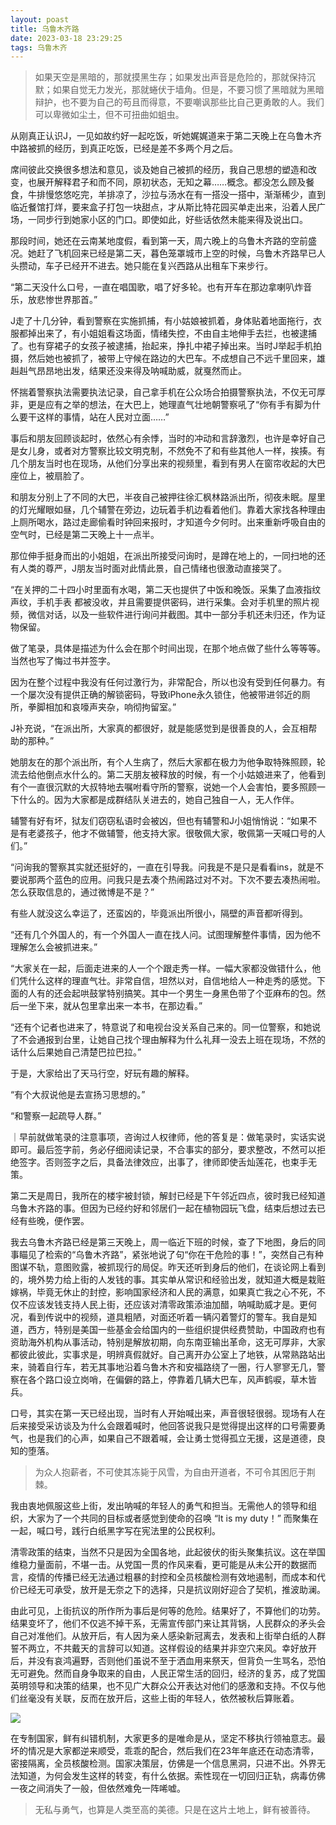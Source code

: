 ```yaml
---
layout: poast
title: 乌鲁木齐路
date: 2023-03-18 23:29:25
tags: 乌鲁木齐
---
```


> 如果天空是黑暗的，那就摸黑生存；如果发出声音是危险的，那就保持沉默；如果自觉无力发光，那就蜷伏于墙角。但是，不要习惯了黑暗就为黑暗辩护，也不要为自己的苟且而得意，不要嘲讽那些比自己更勇敢的人。我们可以卑微如尘土，但不可扭曲如蛆虫。

从刚真正认识J，一见如故约好一起吃饭，听她娓娓道来于第二天晚上在乌鲁木齐中路被抓的经历，到真正吃饭，已经是差不多两个月之后。

席间彼此交换很多想法和意见，谈及她自己被抓的经历，我自己思想的塑造和改变，也展开解释君子和而不同，原初状态，无知之幕……概念。都没怎么顾及餐食，牛排慢悠悠吃完，羊排凉了，沙拉与汤水在有一搭没一搭中，渐渐稀少，直到临近餐馆打烊，要来盒子打包一块甜点，才从斯比特花园买单走出来，沿着人民广场，一同步行到她家小区的门口。即使如此，好些话依然未能来得及说出口。

那段时间，她还在云南某地度假，看到第一天，周六晚上的乌鲁木齐路的空前盛况。她赶了飞机回来已经是第二天，暮色笼罩城市上空的时候，乌鲁木齐路早已人头攒动，车子已经开不进去。她只能在复兴西路从出租车下来步行。

“第二天没什么口号，一直在唱国歌，唱了好多轮。也有开车在那边拿喇叭炸音乐，放悲惨世界那首。”

J走了十几分钟，看到警察在实施抓捕，有小姑娘被抓着，身体贴着地面拖行，衣服都掉出来了，有小姐姐看这场面，情绪失控，不由自主地伸手去拦，也被逮捕了。也有穿裙子的女孩子被逮捕，抬起来，挣扎中裙子掉出来。当时J举起手机拍摄，然后她也被抓了，被带上守候在路边的大巴车。不成想自己不远千里回来，雄赳赳气昂昂地出发，结果还没来得及呐喊助威，就戛然而止。

怀揣着警察执法需要执法记录，自己拿手机在公众场合拍摄警察执法，不仅无可厚非，更是应有之举的想法，在大巴上，她理直气壮地朝警察吼了“你有手有脚为什么要干这样的事情，站在人民对立面……”

事后和朋友回顾谈起时，依然心有余悸，当时的冲动和言辞激烈，也许是幸好自己是女儿身，或者对方警察比较文明克制，不然免不了和有些其他人一样，挨揍。有几个朋友当时也在现场，从他们分享出来的视频里，看到有男人在窗帘收起的大巴座位上，被扇脸了。

和朋友分别上了不同的大巴，半夜自己被押往徐汇枫林路派出所，彻夜未眠。屋里的灯光耀眼如昼，几个辅警在旁边，边玩着手机边看着他们。靠着大家找各种理由上厕所喝水，路过走廊偷看时钟回来报时，才知道今夕何时。出来重新呼吸自由的空气时，已经是第二天晚上十一点半。

那位伸手挺身而出的小姐姐，在派出所接受问询时，是蹲在地上的，一同扫地的还有人类的尊严，J朋友当时面对此情此景，自己情绪也很激动直接哭了。

“在关押的二十四小时里面有水喝，第二天也提供了中饭和晚饭。采集了血液指纹声纹，手机手表 都被没收，并且需要提供密码，进行采集。会对手机里的照片视频，微信对话，以及一些软件进行询问并截图。其中一部分手机还未归还，作为证物保留。

做了笔录，具体是描述为什么会在那个时间出现，在那个地点做了些什么等等等。当然也写了悔过书并签字。

因为在整个过程中我没有任何过激行为，非常配合，所以也没有受到任何暴力。有一个屡次没有提供正确的解锁密码，导致iPhone永久锁住，他被带进邻近的厕所，拳脚相加和哀嚎声夹杂，响彻拘留室。”

J补充说，“在派出所，大家真的都很好，就是能感觉到是很善良的人，会互相帮助的那种。”

她朋友在的那个派出所，有个人生病了，然后大家都在极力为他争取特殊照顾，轮流去给他倒点水什么的。第二天朋友被释放的时候，有一个小姑娘进来了，他看到有个一直很沉默的大叔特地去嘱咐看守所的警察，说她一个人会害怕，要多照顾一下什么的。因为大家都是成群结队关进去的，她自己独自一人，无人作伴。

辅警有好有坏，狱友们窃窃私语时会被凶，但也有辅警和J小姐悄悄说：“如果不是有老婆孩子，他才不做辅警，他支持大家。很敬佩大家，敬佩第一天喊口号的人们。”

“问询我的警察其实就还挺好的，一直在引导我。问我是不是只是看看ins，就是不要说那两个蓝色的应用。问我只是去凑个热闹路过对不对。下次不要去凑热闹啦。怎么获取信息的，通过微博是不是？”

有些人就没这么幸运了，还蛮凶的，毕竟派出所很小，隔壁的声音都听得到。

“还有几个外国人的，有一个外国人一直在找人问。试图理解整件事情，因为他不理解怎么会被抓进来。”

“大家关在一起，后面走进来的人一个个跟走秀一样。一幅大家都没做错什么，他们凭什么这样的理直气壮。非常自信，坦然以对，自信地给人一种走秀的感觉。下面的人有的还会起哄鼓掌特别搞笑。其中一个男生一身黑色带了个亚麻布的包。然后一坐下来，就从包里拿出来一本书，在那边看。”

“还有个记者也进来了，特意说了和电视台没关系自己来的。同一位警察，和她说了不会通报到台里，让她自己找个理由解释为什么礼拜一没去上班在现场，不然的话什么后果她自己清楚巴拉巴拉。”

于是，大家给出了天马行空，好玩有趣的解释。

“有个大叔说他是去宣扬习思想的。”

“和警察一起疏导人群。”


｜早前就做笔录的注意事项，咨询过人权律师，他的答复是：做笔录时，实话实说即可。最后签字前，务必仔细阅读记录，不合事实的部分，要求整改，不然可以拒绝签字。否则签字之后，具备法律效应，出事了，律师即使舌灿莲花，也束手无策。

第二天是周日，我所在的楼宇被封锁，解封已经是下午邻近四点，彼时我已经知道乌鲁木齐路的事。但因为已经约好和邻居们一起在植物园玩飞盘，结束后想过去已经有些晚，便作罢。

我去乌鲁木齐路已经是第三天晚上，周一临近下班的时候，查了下地图，身后的同事瞄见了检索的“乌鲁木齐路”，紧张地说了句“你在干危险的事！”，突然自己有种图谋不轨，意图败露，被抓现行的局促。昨天还听到身后的他们，在谈论网上看到的，境外势力给上街的人发钱的事。其实单从常识和经验出发，就知道大概是栽赃嫁祸，毕竟无休止的封控，影响国家经济和人民的满意，如果真亡我之心不死，不仅不应该发钱支持人民上街，还应该对清零政策添油加醋，呐喊助威才是。更何况，看到传说中的视频，道具粗陋，对面还听着一辆闪着警灯的警车。我自是知道，西方，特别是美国一些基金会给国内的一些组织提供经费赞助，中国政府也有资助海外机构从事活动，特别是解放初期，向东南亚输出革命，这无可厚非，大家都彼此彼此，实事求是，明辨真假就好。自己离开办公室上了地铁，从常熟路站出来，骑着自行车，若无其事地沿着乌鲁木齐和安福路绕了一圈，行人寥寥无几，警察在各个路口设立岗哨，在偏僻的路上，停靠着几辆大巴车，风声鹤唳，草木皆兵。

口号，其实在第一天已经出现，当时有人开始喊出来，声音很轻很弱。现场有人在后来接受采访谈及为什么会跟着喊时，他回答说我只是觉得提出这样的口号需要勇气，也是我们的心声，如果自己不跟着喊，会让勇士觉得孤立无援，这是道德，良知的堕落。

> 为众人抱薪者，不可使其冻毙于风雪，为自由开道者，不可令其困厄于荆棘。

我由衷地佩服这些上街，发出呐喊的年轻人的勇气和担当。无需他人的领导和组织，大家为了一个共同的目标或者感觉到使命的召唤 “It is my duty！” 而聚集在一起，喊口号，践行白纸黑字写在宪法里的公民权利。

清零政策的结束，当然不只是因为全国各地，此起彼伏的街头聚集抗议。这在举国维稳力量面前，不堪一击。从党国一贯的作风来看，更可能是从未公开的数据而言，疫情的传播已经无法通过粗暴的封控和全员核酸检测有效地遏制，而成本和代价已经无可承受，放开是无奈之下的选择，只是抗议刚好迎合了契机，推波助澜。

由此可见，上街抗议的所作所为事后是何等的危险。结果好了，不算他们的功劳。结果变坏了，他们不仅逃不掉干系，无需宣传部门来让其背锅，人民群众的矛头会自己对准他们。从放开后，有人因为亲人感染新冠离去，发表和上街举白纸的人群誓不两立，不共戴天的言辞可以知道。这样假设的结果并非空穴来风。幸好放开后，并没有哀鸿遍野，否则他们虽说不至于洒血用来祭天，但背负一生骂名，恐怕无可避免。然而自身争取来的自由，人民正常生活的回归，经济的复苏，成了党国英明领导和决策的结果，也不见广大群众公开表达对他们的感激和支持。不仅与他们丝毫没有关联，反而在放开后，这些上街的年轻人，依然被秋后算账着。

![](https://pic.imgdb.cn/item/6415db18a682492fcc21dfbe.jpg)

在专制国家，鲜有纠错机制，大家更多的是唯命是从，坚定不移执行领袖意志。最坏的情况是大家都逆来顺受，乖乖的配合，然后我们在23年年底还在动态清零，密接隔离，全员核酸检测。国家决策层，仿佛是一个信息黑洞，只进不出。外界无法知道，为何会发生这样的转变，有什么依据。索性现在一切回归正轨，病毒仿佛一夜之间消失了一般，但依然难免一阵唏嘘。

> 无私与勇气，也算是人类至高的美德。只是在这片土地上，鲜有被善待。


